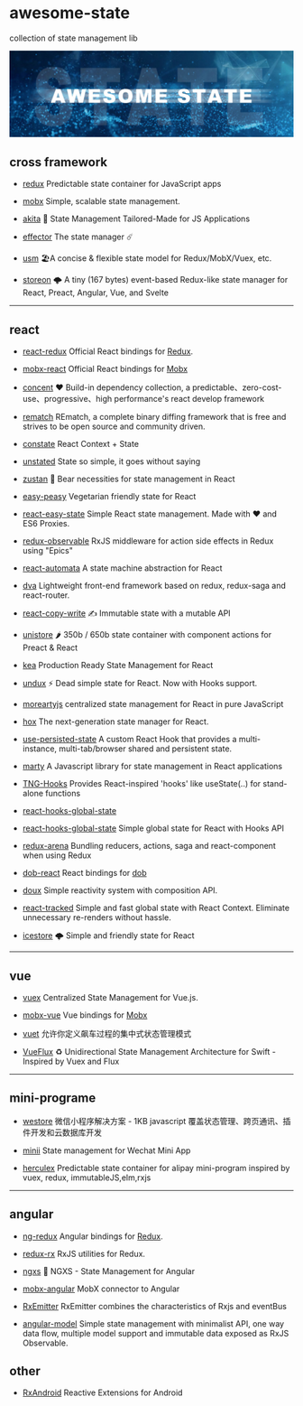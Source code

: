 # awesome-state

collection of state management lib

![bg](https://raw.githubusercontent.com/fantasticsoul/assets/master/img/astate2.jpg)


## cross framework

- [redux](https://github.com/reduxjs/redux) Predictable state container for JavaScript apps

- [mobx](https://github.com/mobxjs/mobx) Simple, scalable state management.

- [akita](https://github.com/datorama/akita) 🚀 State Management Tailored-Made for JS Applications

- [effector](https://github.com/zerobias/effector) The state manager ☄️

- [usm](https://github.com/unadlib/usm) 🏖A concise & flexible state model for Redux/MobX/Vuex, etc.

- [storeon](https://github.com/storeon/storeon) 🌩 A tiny (167 bytes) event-based Redux-like state manager for React, Preact, Angular, Vue, and Svelte

___
## react

- [react-redux](https://github.com/reduxjs/react-redux) Official React bindings for [Redux](https://github.com/reduxjs/redux).

- [mobx-react](https://github.com/mobxjs/mobx-react) Official React bindings for [Mobx](https://github.com/mobxjs/mobx)

- [concent](https://github.com/concentjs/concent) ❤️ Build-in dependency collection, a predictable、zero-cost-use、progressive、high performance's react develop framework

- [rematch](https://github.com/rematch/rematch) REmatch, a complete binary diffing framework that is free and strives to be open source and community driven.

- [constate](https://github.com/diegohaz/constate) React Context + State

- [unstated](https://github.com/jamiebuilds/unstated) State so simple, it goes without saying

- [zustan](https://github.com/react-spring/zustand) 🐻 Bear necessities for state management in React

- [easy-peasy](https://github.com/ctrlplusb/easy-peasy) Vegetarian friendly state for React

- [react-easy-state](https://github.com/RisingStack/react-easy-state) Simple React state management. Made with ❤️ and ES6 Proxies.

- [redux-observable](https://github.com/redux-observable/redux-observable) RxJS middleware for action side effects in Redux using "Epics"

- [react-automata](https://github.com/MicheleBertoli/react-automata) A state machine abstraction for React

- [dva](https://github.com/dvajs/dva) Lightweight front-end framework based on redux, redux-saga and react-router.

- [react-copy-write](https://github.com/aweary/react-copy-write) ✍️ Immutable state with a mutable API

- [unistore](https://github.com/developit/unistore) 🌶 350b / 650b state container with component actions for Preact & React

- [kea](https://github.com/keajs/kea) Production Ready State Management for React

- [undux](https://github.com/bcherny/undux) ⚡️ Dead simple state for React. Now with Hooks support.

- [moreartyjs](https://github.com/moreartyjs/moreartyjs) centralized state management for React in pure JavaScript

- [hox](https://github.com/umijs/hox) The next-generation state manager for React.

- [use-persisted-state](https://github.com/donavon/use-persisted-state) A custom React Hook that provides a multi-instance, multi-tab/browser shared and persistent state.

- [marty](https://github.com/martyjs/marty) A Javascript library for state management in React applications

- [TNG-Hooks](https://github.com/getify/TNG-Hooks) Provides React-inspired 'hooks' like useState(..) for stand-alone functions

- [react-hooks-global-state](https://github.com/dai-shi/react-hooks-global-state) 

- [react-hooks-global-state](https://github.com/dai-shi/react-hooks-global-state) Simple global state for React with Hooks API

- [redux-arena](https://github.com/hapood/redux-arena) Bundling reducers, actions, saga and react-component when using Redux

- [dob-react](https://github.com/dobjs/dob-react) React bindings for [dob](https://github.com/dobjs/dob)

- [doux](https://github.com/yisar/doux) Simple reactivity system with composition API.

- [react-tracked](https://github.com/dai-shi/react-tracked) Simple and fast global state with React Context. Eliminate unnecessary re-renders without hassle.

- [icestore](https://github.com/ice-lab/icestore) 🌩 Simple and friendly state for React

___
## vue

- [vuex](https://github.com/vuejs/vuex) Centralized State Management for Vue.js.

- [mobx-vue](https://github.com/mobxjs/mobx-vue) Vue bindings for [Mobx](https://github.com/mobxjs/mobx)

- [vuet](https://github.com/medatc/vuet) 允许你定义飙车过程的集中式状态管理模式

- [VueFlux](https://github.com/ra1028/VueFlux) ♻️ Unidirectional State Management Architecture for Swift - Inspired by Vuex and Flux

___
## mini-programe

- [westore](https://github.com/Tencent/westore) 微信小程序解决方案 - 1KB javascript 覆盖状态管理、跨页通讯、插件开发和云数据库开发

- [minii](https://github.com/wwayne/minii) State management for Wechat Mini App 

- [herculex](https://github.com/herculesJS/herculex) Predictable state container for alipay mini-program inspired by vuex, redux, immutableJS,elm,rxjs

___
## angular

- [ng-redux](https://github.com/angular-redux/ng-redux) Angular bindings for [Redux](https://github.com/reduxjs/redux).

- [redux-rx](https://github.com/acdlite/redux-rx) RxJS utilities for Redux.

- [ngxs](https://github.com/ngxs/store) 🚀 NGXS - State Management for Angular

- [mobx-angular](https://github.com/mobxjs/mobx-angular) MobX connector to Angular

- [RxEmitter](https://github.com/drawcall/RxEmitter) RxEmitter combines the characteristics of Rxjs and eventBus

- [angular-model](https://github.com/angular-extensions/model) Simple state management with minimalist API, one way data flow, multiple model support and immutable data exposed as RxJS Observable.

## other

- [RxAndroid](https://github.com/ReactiveX/RxAndroid) Reactive Extensions for Android
